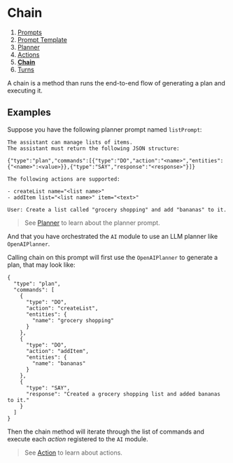 # Chain

1. [Prompts](./00.PROMPTS.md)
2. [Prompt Template](./01.PROMPT-TEMPLATES.md)
3. [Planner](./02.PLANNER.md)
4. [Actions](./03.ACTIONS.md)
5. [**Chain**](./04.CHAIN.md)
6. [Turns](./05.TURNS.md)

A chain is a method than runs the end-to-end flow of generating a plan and executing it. 

## Examples

Suppose you have the following planner prompt named `listPrompt`:

```The following is a conversation with an AI assistant.
The assistant can manage lists of items.
The assistant must return the following JSON structure:

{"type":"plan","commands":[{"type":"DO","action":"<name>","entities":{"<name>":<value>}},{"type":"SAY","response":"<response>"}]}

The following actions are supported:

- createList name="<list name>"
- addItem list="<list name>" item="<text>"

User: Create a list called "grocery shopping" and add "bananas" to it. 
```
> See [Planner](./02.PLANNER.md) to learn about the planner prompt.

And that you have orchestrated the `AI` module to use an LLM planner like `OpenAIPlanner`.

Calling chain on this prompt will first use the `OpenAIPlanner` to generate a plan, that may look like:

```
{
  "type": "plan",
  "commands": [
    {
      "type": "DO",
      "action": "createList",
      "entities": {
        "name": "grocery shopping"
      }
    },
    {
      "type": "DO",
      "action": "addItem",
      "entities": {
        "name": "bananas"
      }
    },
    {
      "type": "SAY",
      "response": "Created a grocery shopping list and added bananas to it."
    }
  ]
}
```

Then the chain method will iterate through the list of commands and execute each *action* registered to the `AI` module.

> See [Action](./03.ACTIONS.md) to learn about actions.